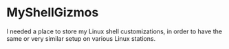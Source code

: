 # MyShellGizmos

I needed a place to store my Linux shell customizations, in order to have the same or very similar setup on various Linux stations. 
